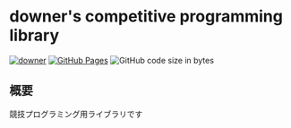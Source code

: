 # downer's competitive programming library

[![downer](https://img.shields.io/endpoint?url=https%3A%2F%2Fatcoder-badges.now.sh%2Fapi%2Fatcoder%2Fjson%2Fdowner)](https://atcoder.jp/users/downer)
[![GitHub Pages](https://img.shields.io/static/v1?label=GitHub+Pages&message=+&color=brightgreen&logo=github)](https://downerkei.github.io/cp_library/)
![GitHub code size in bytes](https://img.shields.io/github/languages/code-size/downerkei/cp_library?style=flat-square)

## 概要

競技プログラミング用ライブラリです
